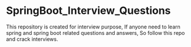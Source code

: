 # SpringBoot_Interview_Questions
This repository is created for interview purpose, If anyone need to learn spring and spring boot related questions and answers, So follow this repo and crack interviews. 
